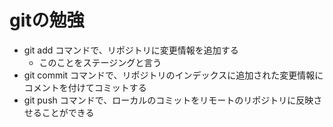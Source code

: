 # gitの勉強
- git add コマンドで、リポジトリに変更情報を追加する
    - このことをステージングと言う
- git commit コマンドで、リポジトリのインデックスに追加された変更情報にコメントを付けてコミットする
- git push コマンドで、ローカルのコミットをリモートのリポジトリに反映させることができる
